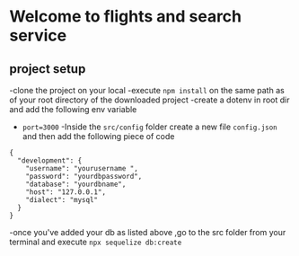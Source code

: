 # Welcome to flights and search service
## project setup
-clone the project on your local
-execute `npm install` on the same path as of your root directory of the downloaded project
-create a dotenv in root dir and add the following env variable
   - `port=3000`
-Inside the `src/config` folder create a new file `config.json` and then add the following piece of code
```
{
  "development": {
    "username": "yourusername ",
    "password": "yourdbpassword",
    "database": "yourdbname",
    "host": "127.0.0.1",
    "dialect": "mysql"
  }
}

```
-once you've added your db as listed above ,go to the src folder from your terminal and execute `npx sequelize db:create`